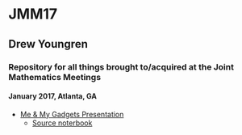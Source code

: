 # JMM17

## Drew Youngren

### Repository for all things brought to/acquired at the Joint Mathematics Meetings

#### January 2017, Atlanta, GA

- [Me & My Gadgets Presentation](https://drewyoungren.github.io/JMM17/Gadgets/Presentation.slides.html)
  - [Source noterbook](https://github.com/drewyoungren/JMM17/blob/master/Gadgets/Presentation.ipynb)
